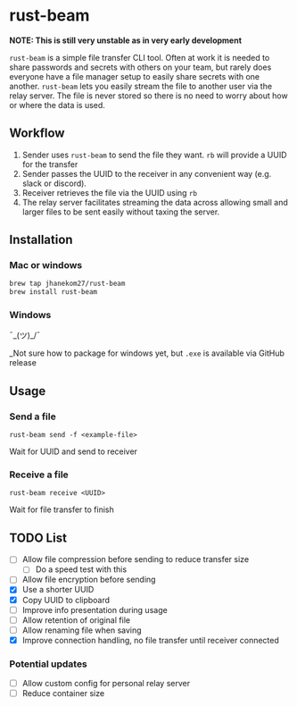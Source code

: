 # rust-beam

**NOTE: This is still very unstable as in very early development**

`rust-beam` is a simple file transfer CLI tool.
Often at work it is needed to share passwords and secrets with others on your team,
but rarely does everyone have a file manager setup to easily share secrets with one another.
`rust-beam` lets you easily stream the file to another user via the relay server.
The file is never stored so there is no need to worry about how or where the data is used.

## Workflow

1. Sender uses `rust-beam` to send the file they want. `rb` will provide a UUID for the transfer
2. Sender passes the UUID to the receiver in any convenient way (e.g. slack or discord).
3. Receiver retrieves the file via the UUID using `rb`
4. The relay server facilitates streaming the data across allowing small and larger files to be sent easily without taxing the server.

## Installation

### Mac or windows

```bash
brew tap jhanekom27/rust-beam
brew install rust-beam
```

### Windows

¯\_(ツ)\_/¯

\_Not sure how to package for windows yet, but `.exe` is available via GitHub release

## Usage

### Send a file

`rust-beam send -f <example-file>`

Wait for UUID and send to receiver

### Receive a file

`rust-beam receive <UUID>`

Wait for file transfer to finish

## TODO List

- [ ] Allow file compression before sending to reduce transfer size
  - [ ] Do a speed test with this
- [ ] Allow file encryption before sending
- [x] Use a shorter UUID
- [x] Copy UUID to clipboard
- [ ] Improve info presentation during usage
- [ ] Allow retention of original file
- [ ] Allow renaming file when saving
- [x] Improve connection handling, no file transfer until receiver connected

### Potential updates

- [ ] Allow custom config for personal relay server
- [ ] Reduce container size
